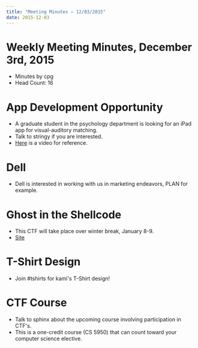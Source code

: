 ```yaml
---
title: "Meeting Minutes – 12/03/2015"
date: 2015-12-03
---
```

# Weekly Meeting Minutes, December 3rd, 2015

- Minutes by cpg
- Head Count: 16

# App Development Opportunity

- A graduate student in the psychology department is looking for an iPad app for visual-auditory matching.
- Talk to stringy if you are interested.
- [Here](https://www.youtube.com/watch?v=AB5BGVQpOJA) is a video for reference.

# Dell

- Dell is interested in working with us in marketing endeavors, PLAN for example.

# Ghost in the Shellcode

- This CTF will take place over winter break, January 8-9.
- [Site](http://ghostintheshellcode.com/)

# T-Shirt Design

- Join #tshirts for kami's T-Shirt design!

# CTF Course

- Talk to sphinx about the upcoming course involving participation in CTF's.
- This is a one-credit course (CS 5950) that can count toward your computer science elective.
